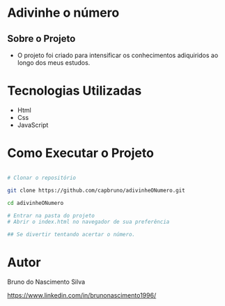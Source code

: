 # Adivinhe o número


## Sobre o Projeto

- O projeto foi criado para intensificar os conhecimentos adiquiridos ao longo dos meus estudos.

# Tecnologias Utilizadas
- Html
- Css
- JavaScript
 
# Como Executar o Projeto

``` bash

# Clonar o repositório 

git clone https://github.com/capbruno/adivinheONumero.git

cd adivinheONumero

# Entrar na pasta do projeto
# Abrir o index.html no navegador de sua preferência

## Se divertir tentando acertar o número.

```
# Autor

Bruno do Nascimento Silva

https://www.linkedin.com/in/brunonascimento1996/
